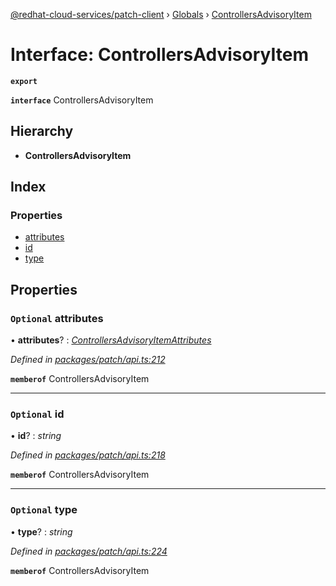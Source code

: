 [@redhat-cloud-services/patch-client](../README.md) › [Globals](../globals.md) › [ControllersAdvisoryItem](controllersadvisoryitem.md)

# Interface: ControllersAdvisoryItem

**`export`** 

**`interface`** ControllersAdvisoryItem

## Hierarchy

* **ControllersAdvisoryItem**

## Index

### Properties

* [attributes](controllersadvisoryitem.md#optional-attributes)
* [id](controllersadvisoryitem.md#optional-id)
* [type](controllersadvisoryitem.md#optional-type)

## Properties

### `Optional` attributes

• **attributes**? : *[ControllersAdvisoryItemAttributes](controllersadvisoryitemattributes.md)*

*Defined in [packages/patch/api.ts:212](https://github.com/RedHatInsights/javascript-clients/blob/6553de7/packages/patch/api.ts#L212)*

**`memberof`** ControllersAdvisoryItem

___

### `Optional` id

• **id**? : *string*

*Defined in [packages/patch/api.ts:218](https://github.com/RedHatInsights/javascript-clients/blob/6553de7/packages/patch/api.ts#L218)*

**`memberof`** ControllersAdvisoryItem

___

### `Optional` type

• **type**? : *string*

*Defined in [packages/patch/api.ts:224](https://github.com/RedHatInsights/javascript-clients/blob/6553de7/packages/patch/api.ts#L224)*

**`memberof`** ControllersAdvisoryItem
